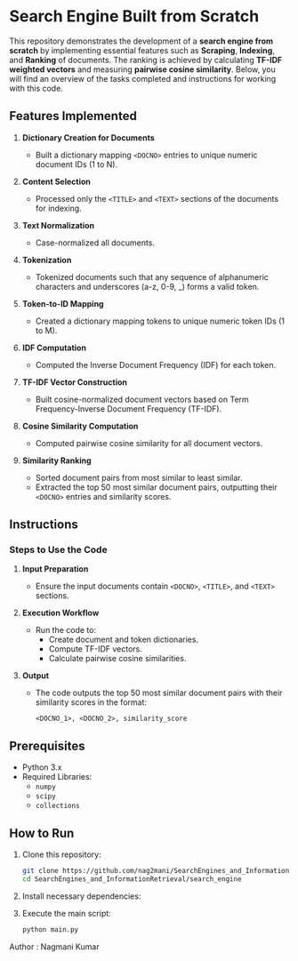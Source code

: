 # Search Engine Built from Scratch

This repository demonstrates the development of a **search engine from scratch** by implementing essential features such as **Scraping**, **Indexing**, and **Ranking** of documents. The ranking is achieved by calculating **TF-IDF weighted vectors** and measuring **pairwise cosine similarity**. Below, you will find an overview of the tasks completed and instructions for working with this code.

## Features Implemented

1. **Dictionary Creation for Documents**
   - Built a dictionary mapping `<DOCNO>` entries to unique numeric document IDs (1 to N).

2. **Content Selection**
   - Processed only the `<TITLE>` and `<TEXT>` sections of the documents for indexing.

3. **Text Normalization**
   - Case-normalized all documents.

4. **Tokenization**
   - Tokenized documents such that any sequence of alphanumeric characters and underscores (a-z, 0-9, _) forms a valid token.

5. **Token-to-ID Mapping**
   - Created a dictionary mapping tokens to unique numeric token IDs (1 to M).

6. **IDF Computation**
   - Computed the Inverse Document Frequency (IDF) for each token.

7. **TF-IDF Vector Construction**
   - Built cosine-normalized document vectors based on Term Frequency-Inverse Document Frequency (TF-IDF).

8. **Cosine Similarity Computation**
   - Computed pairwise cosine similarity for all document vectors.

9. **Similarity Ranking**
   - Sorted document pairs from most similar to least similar.
   - Extracted the top 50 most similar document pairs, outputting their `<DOCNO>` entries and similarity scores.

## Instructions

### Steps to Use the Code

1. **Input Preparation**
   - Ensure the input documents contain `<DOCNO>`, `<TITLE>`, and `<TEXT>` sections.

2. **Execution Workflow**
   - Run the code to:
     - Create document and token dictionaries.
     - Compute TF-IDF vectors.
     - Calculate pairwise cosine similarities.

3. **Output**
   - The code outputs the top 50 most similar document pairs with their similarity scores in the format:
     ```
     <DOCNO_1>, <DOCNO_2>, similarity_score
     ```

## Prerequisites

- Python 3.x
- Required Libraries:
  - `numpy`
  - `scipy`
  - `collections`

## How to Run

1. Clone this repository:
   ```bash
   git clone https://github.com/nag2mani/SearchEngines_and_InformationRetrieval.git
   cd SearchEngines_and_InformationRetrieval/search_engine
   ```
2. Install necessary dependencies:

3. Execute the main script:
   ```bash
   python main.py
   ```

Author : Nagmani Kumar